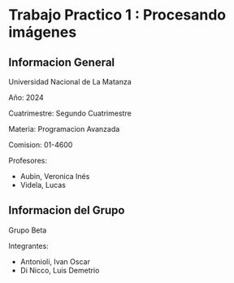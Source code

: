 # Trabajo Practico 1 : Procesando imágenes
## Informacion General
Universidad Nacional de La Matanza

Año: 2024

Cuatrimestre: Segundo Cuatrimestre

Materia: Programacion Avanzada

Comision: 01-4600

Profesores:

* Aubin, Veronica Inés
* Videla, Lucas

## Informacion del Grupo
Grupo Beta

Integrantes:
* Antonioli, Ivan Oscar
* Di Nicco, Luis Demetrio

